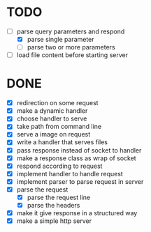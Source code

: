 # TODO

- [ ] parse query parameters and respond 
  - [x] parse single parameter
  - [ ] parse two or more parameters
- [ ] load file content before starting server

# DONE

- [x] redirection on some request
- [x] make a dynamic handler
- [x] choose handler to serve
- [x] take path from command line
- [x] serve a image on request
- [x] write a handler that serves files
- [x] pass response instead of socket to handler
- [x] make a response class as wrap of socket
- [x] respond according to request
- [x] implement handler to handle request
- [x] implement parser to parse request in server
- [x] parse the request
  - [x] parse the request line
  - [x] parse the headers
- [x] make it give response in a structured way
- [x] make a simple http server
